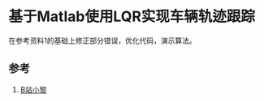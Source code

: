 # 基于Matlab使用LQR实现车辆轨迹跟踪

在参考资料1的基础上修正部分错误，优化代码，演示算法。

## 参考

1. [B站小黎](https://www.bilibili.com/video/BV1GN411X74z/?spm_id_from=333.999.0.0&vd_source=be5bd51fafff7d21180e251563899e5e)